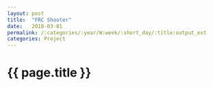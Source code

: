 ```yaml
---
layout: post
title:  "FRC Shooter"
date:   2018-03-01
permalink: /:categories/:year/W:week/:short_day/:title:output_ext
categories: Project
---
```

# {{ page.title }}
